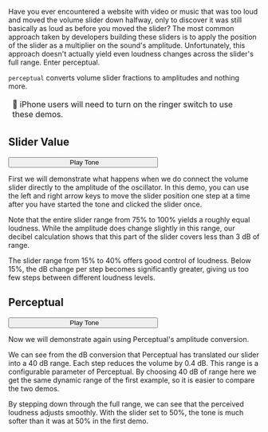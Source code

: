 Have you ever encountered a website with video or music that was too loud and moved the volume slider down halfway, only to discover it was still basically as loud as before you moved the slider? The most common approach taken by developers building these sliders is to apply the position of the slider as a multiplier on the sound's amplitude. Unfortunately, this approach doesn't actually yield even loudness changes across the slider's full range. Enter perceptual.

`perceptual` converts volume slider fractions to amplitudes and nothing more.

<table>
 <thead>
  <tr>
    <td align="left">
      📝 iPhone users will need to turn on the ringer switch to use these demos.
    </td>
  </tr>
 </thead>
</table>

## Slider Value
  <button style="width: 300px;" id="play-button-1"><i class="fa fa-play" style="margin-right: 5 px;padding-right: 5px;" id="icon-play-button-1"></i><span id="label-play-button-1">Play Tone</span></button>
  <div id="div-volume-1" hidden=true>
    <div style="width: 350px;">
      <i class="fa fa-volume-down" style="/*! height: 100%; */ font-size: 24px;"></i>
      <input type="range" style="vertical-align: top;margin-left: 5px;margin-right: 5px;width: 252px;" id="input-volume-1" value="100">
      <i class="fa fa-volume-up" style="font-size: 24px;"></i>
    </div>
    <div id="label-slider-1">Slider position: 100.000%</div>
    <div id="label-amplitude-1">Amplitude: 100.000% (0.0 dB)</div>
  </div>

  First we will demonstrate what happens when we do connect the volume slider directly to the amplitude of the oscillator. In this demo, you can use the left and right arrow keys to move the slider position one step at a time after you have started the tone and clicked the slider once.

  Note that the entire slider range from 75% to 100% yields a roughly equal loudness. While the amplitude does change slightly in this range, our decibel calculation shows that this part of the slider covers less than 3 dB of range.

  The slider range from 15% to 40% offers good control of loudness. Below 15%, the dB change per step becomes significantly greater, giving us too few steps between different loudness levels.

## Perceptual
  <button style="width: 300px;" id="play-button-2"><i class="fa fa-play" style="margin-right: 5 px;padding-right: 5px;" id="icon-play-button-2"></i><span id="label-play-button-2">Play Tone</span></button>
  <div id="div-volume-2" hidden=true>
    <div style="width: 350px;">
      <i class="fa fa-volume-down" style="/*! height: 100%; */ font-size: 24px;"></i>
      <input type="range" style="vertical-align: top;margin-left: 5px;margin-right: 5px;width: 252px;" id="input-volume-2" value="100">
      <i class="fa fa-volume-up" style="font-size: 24px;"></i>
    </div>
    <div id="label-slider-2">Slider position: 100.000%</div>
    <div id="label-amplitude-2">Amplitude: 100.000% (0.0 dB)</div>
  </div>

  Now we will demonstrate again using Perceptual's amplitude conversion.

  We can see from the dB conversion that Perceptual has translated our slider into a 40 dB range. Each step reduces the volume by 0.4 dB. This range is a configurable parameter of Perceptual. By choosing 40 dB of range here we get the same dynamic range of the first example, so it is easier to compare the two demos.

  By stepping down through the full range, we can see that the perceived loudness adjusts smoothly. With the slider set to 50%, the tone is much softer than it was at 50% in the first demo.